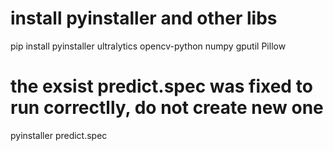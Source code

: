 # install pyinstaller and other libs
pip install pyinstaller ultralytics opencv-python numpy gputil Pillow

# the exsist predict.spec was fixed to run correctlly, do not create new one
pyinstaller predict.spec
